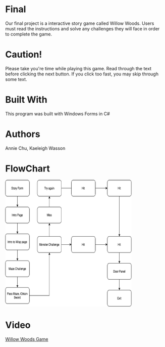 # Final
Our final project is a interactive story game called Willow Woods. Users must read the instructions and solve any challenges they will face in order to complete the game.

# Caution!
Please take you're time while playing this game. Read through the text before clicking the next button. If you click too fast, you may skip through some text. 

# Built With
This program was built with Windows Forms in C#

# Authors
Annie Chu,
Kaeleigh Wasson

# FlowChart
<img src="Willow Woods Flowchart.png" height = "400" width ="400">

# Video 
<a href="https://youtu.be/g5ubkQ5COss">Willow Woods Game</a>
